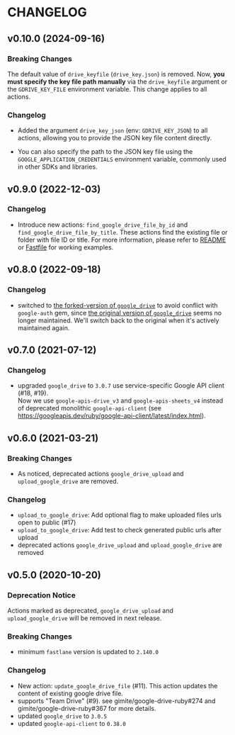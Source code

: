 # CHANGELOG


## v0.10.0 (2024-09-16)

### Breaking Changes

The default value of `drive_keyfile` (`drive_key.json`) is removed.
Now, **you must specify the key file path manually** via
the `drive_keyfile` argument or the `GDRIVE_KEY_FILE` environment variable.
This change applies to all actions.

### Changelog
- Added the argument `drive_key_json` (env: `GDRIVE_KEY_JSON`) to all actions,
  allowing you to provide the JSON key file content directly.

- You can also specify the path to the JSON key file using 
  the `GOOGLE_APPLICATION_CREDENTIALS` environment variable,
  commonly used in other SDKs and libraries.

## v0.9.0 (2022-12-03)

### Changelog

- Introduce new actions: `find_google_drive_file_by_id` and `find_google_drive_file_by_title`. 
  These actions find the existing file or folder with file ID or title.
  For more information, please refer to [README](README.md) or [Fastfile](fastlane/Fastfile) for working examples.

## v0.8.0 (2022-09-18)

### Changelog

- switched to [the forked-version of `google_drive`](https://github.com/bskim45/google-drive-ruby)
  to avoid conflict with `google-auth` gem,
  since [the original version of `google_drive`](https://github.com/gimite/google-drive-ruby)
  seems no longer maintained.
  We'll switch back to the original when it's actively maintained again.

## v0.7.0 (2021-07-12)

### Changelog

- upgraded `google_drive` to `3.0.7` use service-specific Google API client (#18, #19).  
  Now we use `google-apis-drive_v3` and `google-apis-sheets_v4` instead of deprecated monolithic `google-api-client` (see https://googleapis.dev/ruby/google-api-client/latest/index.html).

## v0.6.0 (2021-03-21)

### Breaking Changes

- As noticed, deprecated actions `google_drive_upload` and `upload_google_drive` are removed.

### Changelog

- `upload_to_google_drive`: Add optional flag to make uploaded files urls open to public (#17)
- `upload_to_google_drive`: Add test to check generated public urls after upload 
- deprecated actions `google_drive_upload` and `upload_google_drive` are removed

## v0.5.0 (2020-10-20)

### Deprecation Notice

Actions marked as deprecated, `google_drive_upload` and `upload_google_drive` will be removed in next release.

### Breaking Changes

- minimum `fastlane` version is updated to `2.140.0`

### Changelog

- New action: `update_google_drive_file` (#11). This action updates the content of existing google drive file.
- supports "Team Drive" (#9). see gimite/google-drive-ruby#274 and gimite/google-drive-ruby#367 for more details.
- updated `google_drive` to `3.0.5`
- updated `google-api-client` to `0.38.0`
